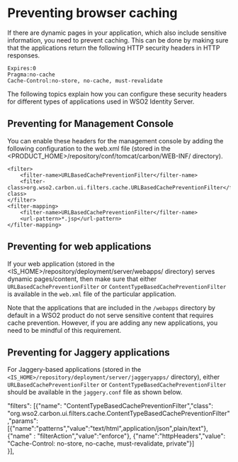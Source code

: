 # Preventing browser caching

If there are dynamic pages in your application, which also include sensitive information, you need to prevent caching. This can be done by making sure that the applications return the following HTTP security headers in HTTP responses.

```
Expires:0
Pragma:no-cache
Cache-Control:no-store, no-cache, must-revalidate
```

The following topics explain how you can configure these security headers for different types of applications used in WSO2 Identity Server. 


## Preventing for Management Console

You can enable these headers for the management console by adding the following configuration to the web.xml file (stored in the <PRODUCT_HOME>/repository/conf/tomcat/carbon/WEB-INF/ directory).

```
<filter>
    <filter-name>URLBasedCachePreventionFilter</filter-name>
    <filter-class>org.wso2.carbon.ui.filters.cache.URLBasedCachePreventionFilter</filter-class>
</filter>
<filter-mapping>
    <filter-name>URLBasedCachePreventionFilter</filter-name>
    <url-pattern>*.jsp</url-pattern>
</filter-mapping>
```

## Preventing for web applications

If your web application (stored in the <IS_HOME>/repository/deployment/server/webapps/ directory) serves dynamic pages/content, then make sure that either `URLBasedCachePreventionFilter` or `ContentTypeBasedCachePreventionFilter` is available in the `web.xml` file of the particular application. 

Note that the applications that are included in the `/webapps` directory by default in a WSO2 product do not serve sensitive content that requires cache prevention. However, if you are adding any new applications, you need to be mindful of this requirement.

## Preventing for Jaggery applications

For Jaggery-based applications (stored in the `<IS_HOME>/repository/deployment/server/jaggeryapps/` directory), either `URLBasedCachePreventionFilter` or `ContentTypeBasedCachePreventionFilter` should be available in the `jaggery.conf` file as shown below.


"filters":
[{"name": "ContentTypeBasedCachePreventionFilter","class": "org.wso2.carbon.ui.filters.cache.ContentTypeBasedCachePreventionFilter","params":
 [{"name":"patterns","value":"text/html\",application/json\",plain/text"},{"name" : "filterAction","value":"enforce"},  {"name":"httpHeaders","value": "Cache-Control: no-store, no-cache, must-revalidate, private"}]        
}],
